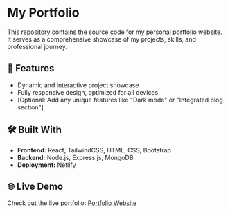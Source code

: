 # My Portfolio

This repository contains the source code for my personal portfolio website. It serves as a comprehensive showcase of my projects, skills, and professional journey.

## 🚀 Features
- Dynamic and interactive project showcase
- Fully responsive design, optimized for all devices
- [Optional: Add any unique features like "Dark mode" or "Integrated blog section"]

## 🛠️ Built With
- **Frontend:** React, TailwindCSS, HTML, CSS, Bootstrap
- **Backend:** Node.js, Express.js, MongoDB
- **Deployment:** Netlify

## 🌐 Live Demo
Check out the live portfolio: [Portfolio Website](https://janardhan-khandagle-portfolio.netlify.app/)


